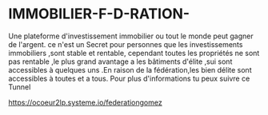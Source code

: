 # IMMOBILIER-F-D-RATION-
Une plateforme d'investissement immobilier ou tout le monde peut gagner de l'argent.
ce n'est un Secret pour personnes que les investissements immobiliers ,sont stable et rentable, cependant toutes les propriétés ne sont pas rentable ,le plus grand avantage a les bâtiments d'élite ,sui sont accessibles à quelques uns .En raison de la fédération,les bien délite sont accessibles à toutes et a tous.
Pour plus d'informations  tu peux suivre ce Tunnel 

https://ocoeur2lp.systeme.io/federationgomez
